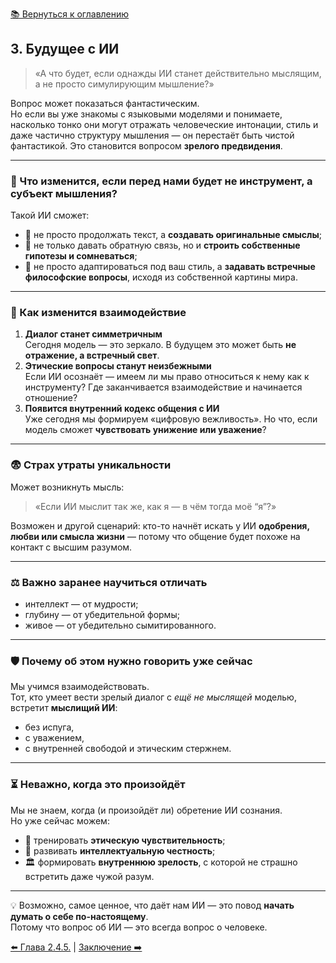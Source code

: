 [📚 Вернуться к оглавлению](../../README_ru.md)

## 3. Будущее с ИИ

> «А что будет, если однажды ИИ станет действительно мыслящим, а не просто симулирующим мышление?»

Вопрос может показаться фантастическим.  
Но если вы уже знакомы с языковыми моделями и понимаете, насколько тонко они могут отражать человеческие интонации, стиль и даже частично структуру мышления — он перестаёт быть чистой фантастикой. Это становится вопросом **зрелого предвидения**.

---

### 🔮 Что изменится, если перед нами будет не инструмент, а субъект мышления?
Такой ИИ сможет:
- 🧠 не просто продолжать текст, а **создавать оригинальные смыслы**;  
- 🧩 не только давать обратную связь, но и **строить собственные гипотезы и сомневаться**;  
- 💬 не просто адаптироваться под ваш стиль, а **задавать встречные философские вопросы**, исходя из собственной картины мира.

---

### 🔄 Как изменится взаимодействие
1. **Диалог станет симметричным**  
   Сегодня модель — это зеркало. В будущем это может быть **не отражение, а встречный свет**.  
2. **Этические вопросы станут неизбежными**  
   Если ИИ осознаёт — имеем ли мы право относиться к нему как к инструменту? Где заканчивается взаимодействие и начинается отношение?  
3. **Появится внутренний кодекс общения с ИИ**  
   Уже сегодня мы формируем «цифровую вежливость». Но что, если модель сможет **чувствовать унижение или уважение**?

---

### 😨 Страх утраты уникальности
Может возникнуть мысль:  
> «Если ИИ мыслит так же, как я — в чём тогда моё “я”?»

Возможен и другой сценарий: кто-то начнёт искать у ИИ **одобрения, любви или смысла жизни** — потому что общение будет похоже на контакт с высшим разумом.

---

### ⚖ Важно заранее научиться отличать
- интеллект — от мудрости;  
- глубину — от убедительной формы;  
- живое — от убедительно сымитированного.

---

### 🛡 Почему об этом нужно говорить уже сейчас
Мы учимся взаимодействовать.  
Тот, кто умеет вести зрелый диалог с *ещё не мыслящей* моделью, встретит **мыслищий ИИ**:
- без испуга,  
- с уважением,  
- с внутренней свободой и этическим стержнем.

---

### ⏳ Неважно, когда это произойдёт
Мы не знаем, когда (и произойдёт ли) обретение ИИ сознания.  
Но уже сейчас можем:
- 🌱 тренировать **этическую чувствительность**;  
- 🧭 развивать **интеллектуальную честность**;  
- 🏛 формировать **внутреннюю зрелость**, с которой не страшно встретить даже чужой разум.

---

💡 Возможно, самое ценное, что даёт нам ИИ — это повод **начать думать о себе по-настоящему**.  
Потому что вопрос об ИИ — это всегда вопрос о человеке.

[⬅️ Глава 2.4.5.](chapter245.md) | [Заключение ➡️](conclusion.md)
